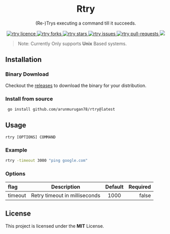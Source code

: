 <h1 align="center">Rtry</h1>

<p align="center">(Re-)Trys executing a command till it succeeds.</p>

<p align="center">
<a href="https://github.com/ArunMurugan78/rtry/blob/master/LICENSE" target="blank">
<img src="https://img.shields.io/github/license/ArunMurugan78/rtry?style=flat-square" alt="rtry licence" />
</a>
<a href="https://github.com/ArunMurugan78/rtry/fork" target="blank">
<img src="https://img.shields.io/github/forks/ArunMurugan78/rtry?style=flat-square" alt="rtry forks"/>
</a>
<a href="https://github.com/ArunMurugan78/rtry/stargazers" target="blank">
<img src="https://img.shields.io/github/stars/ArunMurugan78/rtry?style=flat-square" alt="rtry stars"/>
</a>
<a href="https://github.com/ArunMurugan78/rtry/issues" target="blank">
<img src="https://img.shields.io/github/issues/ArunMurugan78/rtry?style=flat-square" alt="rtry issues"/>
</a>
<a href="https://github.com/ArunMurugan78/rtry/pulls" target="blank">
<img src="https://img.shields.io/github/issues-pr/ArunMurugan78/rtry?style=flat-square" alt="rtry pull-requests"/>
</a>
<img src="https://github.com/ArunMurugan78/rtry/actions/workflows/releaser.yml/badge.svg" />
</p>

>Note: Currently Only supports **Unix** Based systems.

## Installation

### Binary Download
Checkout the [releases](https://github.com/ArunMurugan78/rtry/releases/latest) to download the binary for your distribution.

### Install from source
```bash
 go install github.com/arunmurugan78/rtry@latest
```

## Usage
```
rtry [OPTIONS] COMMAND
```

### Example
```bash
rtry -timeout 3000 "ping google.com"
```

### Options
| flag         | Description | Default | Required    |
| :---         |    :----:   | :----:  |  ---: |
| timeout      | Retry timeout in milliseconds  | 1000  | false   |

## License
This project is licensed under the **MIT** License.
